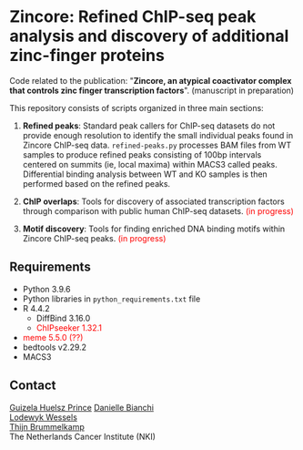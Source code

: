 # Zincore: Refined ChIP-seq peak analysis and discovery of additional zinc-finger proteins

Code related to the publication: "**Zincore, an atypical coactivator complex that controls zinc finger transcription factors**". (manuscript in preparation)

This repository consists of scripts organized in three main sections:
1. **Refined peaks**: Standard peak callers for ChIP-seq datasets do not provide enough resolution to identify the small individual peaks found in Zincore ChIP-seq data. 
`refined-peaks.py` processes BAM files from WT samples to produce refined peaks consisting of 100bp intervals centered on summits (ie, local maxima) within MACS3 called peaks. Differential binding analysis between WT and KO samples is then performed based on the refined peaks.


2. **ChIP overlaps**: Tools for discovery of associated transcription factors through comparison with public human ChIP-seq datasets. <span style="color:red">(in progress)</span>
3. **Motif discovery**: Tools for finding enriched DNA binding motifs within Zincore ChIP-seq peaks. <span style="color:red">(in progress)</span>



## Requirements

* Python 3.9.6
* Python libraries in `python_requirements.txt` file
* R 4.4.2
    * DiffBind 3.16.0
    * <span style="color:red">ChIPseeker 1.32.1</span>
* <span style="color:red">meme 5.5.0 (??)</span>
* bedtools v2.29.2
* MACS3


## Contact
[Guizela Huelsz Prince](https://www.linkedin.com/in/g-huelsz-prince/)
[Danielle Bianchi](https://www.nki.nl/research/find-a-researcher/researchers/danielle-bianchi/)  
[Lodewyk Wessels](https://www.nki.nl/research/research-groups/lodewyk-wessels/)  
[Thijn Brummelkamp](https://www.nki.nl/research/research-groups/thijn-brummelkamp/)  
The Netherlands Cancer Institute (NKI)

